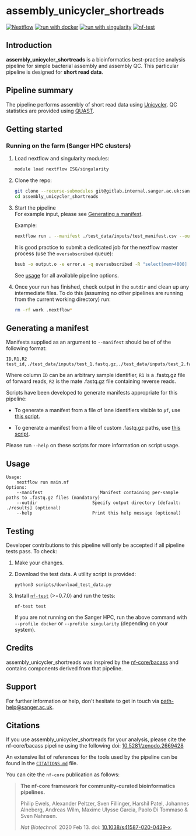 # assembly_unicycler_shortreads

[![Nextflow](https://img.shields.io/badge/nextflow%20DSL2-%E2%89%A521.04.0-23aa62.svg?labelColor=000000)](https://www.nextflow.io/)
[![run with docker](https://img.shields.io/badge/run%20with-docker-0db7ed?labelColor=000000&logo=docker)](https://www.docker.com/)
[![run with singularity](https://img.shields.io/badge/run%20with-singularity-1d355c.svg?labelColor=000000)](https://sylabs.io/docs/)
[![nf-test](https://img.shields.io/badge/tested_with-nf--test-337ab7.svg)](https://github.com/askimed/nf-test)

## Introduction

**assembly_unicycler_shortreads** is a bioinformatics best-practice analysis pipeline for simple bacterial assembly and assembly QC. This particular pipeline is designed for **short read data**.

## Pipeline summary

The pipeline performs assembly of short read data using [Unicycler](https://github.com/rrwick/Unicycler). QC statistics are provided using [QUAST](http://bioinf.spbau.ru/quast).

## Getting started

### Running on the farm (Sanger HPC clusters)

1. Load nextflow and singularity modules:

   ```bash
   module load nextflow ISG/singularity
   ```

2. Clone the repo:

   ```bash
   git clone --recurse-submodules git@gitlab.internal.sanger.ac.uk:sanger-pathogens/pipelines/assembly_unicycler_shortreads.git
   cd assembly_unicycler_shortreads
   ```

3. Start the pipeline  
   For example input, please see [Generating a manifest](#generating-a-manifest).

   Example:

   ```bash
   nextflow run . --manifest ./test_data/inputs/test_manifest.csv --outdir my_output
   ```

   It is good practice to submit a dedicated job for the nextflow master process (use the `oversubscribed` queue):

   ```bash
   bsub -o output.o -e error.e -q oversubscribed -R "select[mem>4000] rusage[mem=4000]" -M4000 nextflow run . --manifest ./test_data/inputs/test_manifest.csv --outdir my_output
   ```

   See [usage](#usage) for all available pipeline options.

4. Once your run has finished, check output in the `outdir` and clean up any intermediate files. To do this (assuming no other pipelines are running from the current working directory) run:

   ```bash
   rm -rf work .nextflow*
   ```

## Generating a manifest

Manifests supplied as an argument to `--manifest` should be of of the following format:

```console
ID,R1,R2
test_id,./test_data/inputs/test_1.fastq.gz,./test_data/inputs/test_2.fastq.gz
```

Where column `ID` can be an arbitrary sample identifier, `R1` is a .fastq.gz file of forward reads, `R2` is the mate .fastq.gz file containing reverse reads.

Scripts have been developed to generate manifests appropriate for this pipeline:

- To generate a manifest from a file of lane identifiers visible to `pf`, use [this script](./scripts/generate_manifest_from_lanes.sh).

- To generate a manifest from a file of custom .fastq.gz paths, use [this script](./scripts/generate_manifest.sh).

Please run `--help` on these scripts for more information on script usage.

## Usage

```console
Usage:
    nextflow run main.nf
Options:
    --manifest                      Manifest containing per-sample paths to .fastq.gz files (mandatory)
    --outdir                     Specify output directory [default: ./results] (optional)
    --help                       Print this help message (optional)
```

## Testing

Developer contributions to this pipeline will only be accepted if all pipeline tests pass. To check:

1. Make your changes.

2. Download the test data. A utility script is provided:

   ```
   python3 scripts/download_test_data.py
   ```

3. Install [`nf-test`](https://code.askimed.com/nf-test/installation/) (>=0.7.0) and run the tests:

   ```
   nf-test test
   ```

   If you are not running on the Sanger HPC, run the above command with `--profile docker` or `--profile singularity` (depending on your system).

## Credits

assembly_unicycler_shortreads was inspired by the [nf-core/bacass](https://github.com/nf-core/bacass) and contains components derived from that pipeline.

## Support

For further information or help, don't hesitate to get in touch via [path-help@sanger.ac.uk](mailto:path-help@sanger.ac.uk).

## Citations

If you use assembly_unicycler_shortreads for your analysis, please cite the nf-core/bacass pipeline using the following doi: [10.5281/zenodo.2669428](https://doi.org/10.5281/zenodo.2669428)

An extensive list of references for the tools used by the pipeline can be found in the [`CITATIONS.md`](CITATIONS.md) file.

You can cite the `nf-core` publication as follows:

> **The nf-core framework for community-curated bioinformatics pipelines.**
>
> Philip Ewels, Alexander Peltzer, Sven Fillinger, Harshil Patel, Johannes Alneberg, Andreas Wilm, Maxime Ulysse Garcia, Paolo Di Tommaso & Sven Nahnsen.
>
> _Nat Biotechnol._ 2020 Feb 13. doi: [10.1038/s41587-020-0439-x](https://dx.doi.org/10.1038/s41587-020-0439-x).

